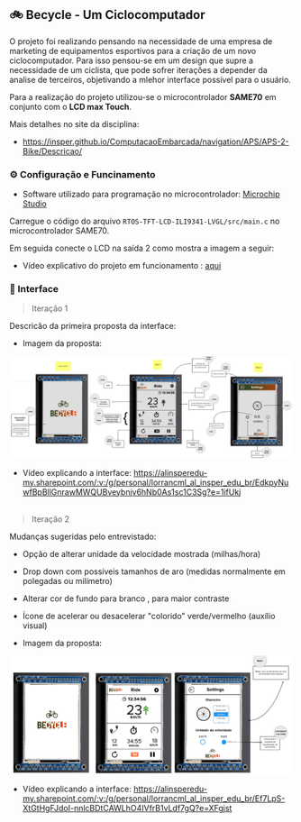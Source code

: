 ## 🚲️ Becycle - Um Ciclocomputador

O projeto foi realizando pensando na necessidade de uma empresa de marketing de equipamentos esportivos para a  criação de um novo ciclocomputador.
Para isso pensou-se em um design que supre a necessidade de um ciclista, que pode sofrer iterações a depender da analise de terceiros, objetivando a mlehor interface possível para o usuário.

Para a realização do projeto utilizou-se o microcontrolador **SAME70** em conjunto com o **LCD max Touch**.

Mais detalhes no site da disciplina:

- https://insper.github.io/ComputacaoEmbarcada/navigation/APS/APS-2-Bike/Descricao/

### ⚙️ Configuração e Funcinamento

- Software utilizado para programação no microcontrolador: [Microchip Studio](https://www.microchip.com/en-us/tools-resources/develop/microchip-studio)

Carregue o código do arquivo  `RTOS-TFT-LCD-ILI9341-LVGL/src/main.c` no microcontrolador SAME70.

Em seguida conecte o LCD na saída 2 como mostra a imagem a seguir:



- Vídeo explicativo do projeto em funcionamento : [aqui](https://alinsperedu-my.sharepoint.com/personal/lorrancml_al_insper_edu_br/_layouts/15/stream.aspx?id=%2Fpersonal%2Florrancml%5Fal%5Finsper%5Fedu%5Fbr%2FDocuments%2FVideo%20Bike%2F2022%2D12%2D12%2022%2D19%2D51%2Emkv&ga=1)


### 📌️ Interface

> Iteração 1 

Descricão da primeira proposta da interface:
- Imagem da proposta: 
<div align="center">
<img alt="proposta da interface" src = "img_README/Proposta UX 1 - C.jpeg" width = "850" ></img>
</div>

- Vídeo explicando a interface: https://alinsperedu-my.sharepoint.com/:v:/g/personal/lorrancml_al_insper_edu_br/EdkpyNuwfBpBllGnrawMWQUBveybnjv6hNb0As1sc1C3Sg?e=1ifUkj
<br></br>

>  Iteração 2 

Mudanças sugeridas pelo entrevistado: 
- Opção de alterar unidade da velocidade mostrada (milhas/hora)
- Drop down com possíveis tamanhos de aro (medidas normalmente em polegadas ou milímetro)
- Alterar cor de fundo para branco , para maior contraste
- Ícone de acelerar ou desacelerar "colorido" verde/vermelho (auxílio visual)

- Imagem da proposta:
<div align="center">
<img alt="proposta da interface" src = "img_README/Proposta UX 2 - B.jpeg" width = "850"></img>
</div>

- Vídeo explicando a interface: https://alinsperedu-my.sharepoint.com/:v:/g/personal/lorrancml_al_insper_edu_br/Ef7LpS-XtGtHgFJdoI-nnlcBDtCAWLhO4IVfrB1vLdf7gQ?e=XFgjst
